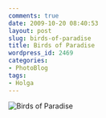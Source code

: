 ```yaml
---
comments: true
date: 2009-10-20 08:40:53
layout: post
slug: birds-of-paradise
title: Birds of Paradise
wordpress_id: 2469
categories:
- PhotoBlog
tags:
- Holga
---
```


![Birds of Paradise](http://ryanfitzer.com/main/wp-content/uploads/2009/10/holga-1.jpg)
